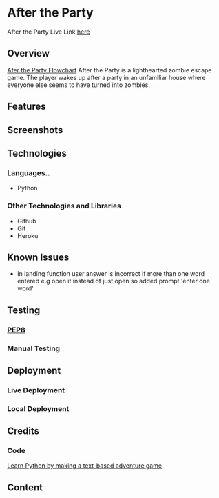 # After the Party
After the Party Live Link [here](https://after-the-party.herokuapp.com/)
## Overview
[Afer the Party Flowchart](https://github.com/siobhanlgorman/After-the-Party/blob/main/documentation/After%20the%20party.png)
After the Party is a lighthearted zombie escape game. The player wakes up after a party in an unfamiliar house where everyone else seems to have turned into zombies.
## Features
## Screenshots
## Technologies
### Languages.. 
  * Python
### Other Technologies and Libraries
* Github
* Git
* Heroku
## Known Issues

  * in landing function user answer is incorrect if more than one word entered e.g open it instead of just open so added prompt 'enter one word'
## Testing
### [PEP8](http://pep8online.com/)
### Manual Testing
## Deployment
### Live Deployment
### Local Deployment
## Credits
### Code
  [Learn Python by making a text-based adventure game](https://coding-grace-guide.readthedocs.io/en/latest/guide/lessonplans/beginners-python-text-based-adventure.html)
## Content